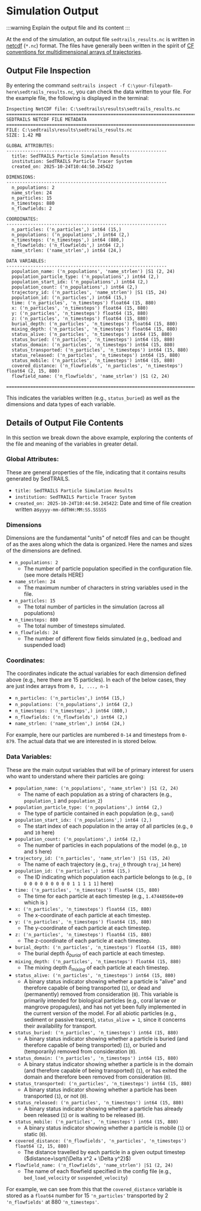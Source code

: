 # Simulation Output

:::warning
Explain the output file and its content
:::

At the end of the simulation, an output file ``sedtrails_results.nc`` is written in [netcdf](https://www.unidata.ucar.edu/software/netcdf) (``*.nc``) format. The files have generally been written in the spirit of [CF conventions for multidimensional arrays of trajectories](https://cfconventions.org/cf-conventions/v1.6.0/cf-conventions.html#_multidimensional_array_representation_of_trajectories).

## Output File Inspection

By entering the command ``sedtrails inspect -f C:\your-filepath-here\sedtrails_results.nc``, you can check the data written to your file. For the example file, the following is displayed in the terminal:

```
Inspecting NetCDF file: C:\sedtrails\results\sedtrails_results.nc
====================================================================================
SEDTRAILS NETCDF FILE METADATA
====================================================================================
FILE: C:\sedtrails\results\sedtrails_results.nc
SIZE: 1.42 MB

GLOBAL ATTRIBUTES:
------------------------------------------------------------
  title: SedTRAILS Particle Simulation Results
  institution: SedTRAILS Particle Tracer System
  created_on: 2025-10-24T10:44:50.245422

DIMENSIONS:
------------------------------------------------------------
  n_populations: 2
  name_strlen: 24
  n_particles: 15
  n_timesteps: 880
  n_flowfields: 2

COORDINATES:
------------------------------------------------------------
  n_particles: ('n_particles',) int64 (15,)
  n_populations: ('n_populations',) int64 (2,)
  n_timesteps: ('n_timesteps',) int64 (880,)
  n_flowfields: ('n_flowfields',) int64 (2,)
  name_strlen: ('name_strlen',) int64 (24,)

DATA VARIABLES:
------------------------------------------------------------
  population_name: ('n_populations', 'name_strlen') |S1 (2, 24)
  population_particle_type: ('n_populations',) int64 (2,)
  population_start_idx: ('n_populations',) int64 (2,)
  population_count: ('n_populations',) int64 (2,)
  trajectory_id: ('n_particles', 'name_strlen') |S1 (15, 24)
  population_id: ('n_particles',) int64 (15,)
  time: ('n_particles', 'n_timesteps') float64 (15, 880)
  x: ('n_particles', 'n_timesteps') float64 (15, 880)
  y: ('n_particles', 'n_timesteps') float64 (15, 880)
  z: ('n_particles', 'n_timesteps') float64 (15, 880)
  burial_depth: ('n_particles', 'n_timesteps') float64 (15, 880)
  mixing_depth: ('n_particles', 'n_timesteps') float64 (15, 880)
  status_alive: ('n_particles', 'n_timesteps') int64 (15, 880)
  status_buried: ('n_particles', 'n_timesteps') int64 (15, 880)
  status_domain: ('n_particles', 'n_timesteps') int64 (15, 880)
  status_transported: ('n_particles', 'n_timesteps') int64 (15, 880)
  status_released: ('n_particles', 'n_timesteps') int64 (15, 880)
  status_mobile: ('n_particles', 'n_timesteps') int64 (15, 880)
  covered_distance: ('n_flowfields', 'n_particles', 'n_timesteps') float64 (2, 15, 880)
  flowfield_name: ('n_flowfields', 'name_strlen') |S1 (2, 24)

====================================================================================
```
This indicates the variables written (e.g., ``status_buried``) as well as the dimensions and data types of each variable.

## Details of Output File Contents

In this section we break down the above example, exploring the contents of the file and meaning of the variables in greater detail.

### Global Attributes:
These are general properties of the file, indicating that it contains results generated by SedTRAILS.
 - ``title: SedTRAILS Particle Simulation Results``
 - ``institution: SedTRAILS Particle Tracer System``
 - ``created_on: 2025-10-24T10:44:50.245422``: Date and time of file creation written as``yyyy-mm-ddTHH:MM:SS.SSSSS``

### Dimensions
Dimensions are the fundamental "units" of netcdf files and can be thought of as the axes along which the data is organized. Here the names and sizes of the dimensions are defined.
 - ``n_populations: 2`` 
    - The number of particle population specified in the configuration file. (see more details HERE)
 - ``name_strlen: 24`` 
    - The maximum number of characters in string variables used in the file.
 - ``n_particles: 15`` 
    - The total number of particles in the simulation (across all populations)
 - ``n_timesteps: 880`` 
    - The total number of timesteps simulated.
 - ``n_flowfields: 24`` 
    - The number of different flow fields simulated (e.g., bedload and suspended load)

### Coordinates:
The coordinates indicate the actual variables for each dimension defined above (e.g., here there are 15 particles). In each of the below cases, they are just index arrays from ``0, 1, ..., n-1``
 - ``n_particles: ('n_particles',) int64 (15,)``
 - ``n_populations: ('n_populations',) int64 (2,)``
 - ``n_timesteps: ('n_timesteps',) int64 (880,)``
 - ``n_flowfields: ('n_flowfields',) int64 (2,)``
 - ``name_strlen: ('name_strlen',) int64 (24,)``

For example, here our particles are numbered ``0-14`` and timesteps from ``0-879``. The actual data that we are interested in is stored below.

### Data Variables:
These are the main output variables that will be of primary interest for users who want to understand where their particles are going:
 - ``population_name: ('n_populations', 'name_strlen') |S1 (2, 24)``
    - The name of each population as a string of characters (e.g., ``population_1`` and ``population_2``) 
 - ``population_particle_type: ('n_populations',) int64 (2,)``
    - The type of particle contained in each population (e.g., ``sand``)
 - ``population_start_idx: ('n_populations',) int64 (2,)``
    - The start index of each population in the array of all particles (e.g., ``0`` and ``10`` here)
 - ``population_count: ('n_populations',) int64 (2,)``
    - The number of particles in each populations of the model (e.g., ``10`` and ``5`` here)
 - ``trajectory_id: ('n_particles', 'name_strlen') |S1 (15, 24)``
    - The name of each trajectory (e.g., ``traj_0`` through ``traj_14`` here)
 - ``population_id: ('n_particles',) int64 (15,)``
    - The ID indicating which population each particle belongs to (e.g., ``[0 0 0 0 0 0 0 0 0 0 1 1 1 1 1]`` here)
 - ``time: ('n_particles', 'n_timesteps') float64 (15, 880)``
    - The time for each particle at each timestep (e.g., ``1.47448560e+09`` which is )
 - ``x: ('n_particles', 'n_timesteps') float64 (15, 880)``
    - The x-coordinate of each particle at each timestep.
 - ``y: ('n_particles', 'n_timesteps') float64 (15, 880)``
    - The y-coordinate of each particle at each timestep.
 - ``z: ('n_particles', 'n_timesteps') float64 (15, 880)``
    - The z-coordinate of each particle at each timestep.
 - ``burial_depth: ('n_particles', 'n_timesteps') float64 (15, 880)``
    - The burial depth $\delta_{burial}$ of each particle at each timestep.
 - ``mixing_depth: ('n_particles', 'n_timesteps') float64 (15, 880)``
    - The mixing depth $\delta_{mixing}$ of each particle at each timestep.
 - ``status_alive: ('n_particles', 'n_timesteps') int64 (15, 880)``
    - A binary status indicator showing whether a particle is "alive" and therefore capable of being transported (``1``), or dead and (permanently) removed from consideration (``0``). This variable is primarily intended for biological particles (e.g., coral larvae or mangrove propagules), and has not yet been fully implemented in the current version of the model. For all abiotic particles (e.g., sediment or passive tracers), ``status_alive = 1``, since it concerns their availability for transport.
 - ``status_buried: ('n_particles', 'n_timesteps') int64 (15, 880)``
    - A binary status indicator showing whether a particle is buried (and therefore capable of being transported) (``1``), or buried and (temporarily) removed from consideration (``0``).
 - ``status_domain: ('n_particles', 'n_timesteps') int64 (15, 880)``
    - A binary status indicator showing whether a particle is in the domain (and therefore capable of being transported)  (``1``), or has exited the domain and therefore been removed from consideration (``0``).
 - ``status_transported: ('n_particles', 'n_timesteps') int64 (15, 880)``
    - A binary status indicator showing whether a particle has been transported (``1``), or not (``0``).
 - ``status_released: ('n_particles', 'n_timesteps') int64 (15, 880)``
    - A binary status indicator showing whether a particle has already been released (``1``) or is waiting to be released (``0``).
 - ``status_mobile: ('n_particles', 'n_timesteps') int64 (15, 880)``
    - A binary status indicator showing whether a particle is mobile (``1``) or static (``0``).
 - ``covered_distance: ('n_flowfields', 'n_particles', 'n_timesteps') float64 (2, 15, 880)``
    - The distance travelled by each particle in a given output timestep ($distance=\sqrt{\Delta x^2 + \Delta y^2}$)
 - ``flowfield_name: ('n_flowfields', 'name_strlen') |S1 (2, 24)``
    - The name of each flowfield specified in the config file (e.g., ``bed_load_velocity`` or ``suspended_velocity``)

 For example, we can see from this that the ``covered_distance`` variable is stored as a ``float64`` number for 15 ``'n_particles'`` transported by 2 ``'n_flowfields'`` at 880 ``'n_timesteps'``.